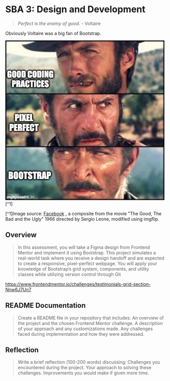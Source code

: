 # SBA 3: Design and Development

>*Perfect is the enemy of good.* - Voltaire

Obviously Voltaire was a big fan of Bootstrap.

![When Bootstrap meets Pixel Perfect meets Good Coding Practices](./tgtbtu.png) [^1]

[^1]Image source: [Facebook](https://www.facebook.com/movieclips/photos/throwback-clip-the-good-the-bad-and-the-ugly-standoff-httpswwwyoutubecomwatchv5p/10153171726572139/?_rdr) , a composite from the movie "The Good, The Bad and the Ugly" 1966 directed by Sergio Leone, modified using imgflip.


## Overview

>In this assessment, you will take a Figma design from Frontend Mentor and implement it using Bootstrap. This project simulates a real-world task where you receive a design handoff and are expected to create a responsive, pixel-perfect webpage. You will apply your knowledge of Bootstrap’s grid system, components, and utility classes while utilizing version control through Git

https://www.frontendmentor.io/challenges/testimonials-grid-section-Nnw6J7Un7


## README Documentation

>Create a README file in your repository that includes:
>An overview of the project and the chosen Frontend Mentor challenge.
>A description of your approach and any customizations made.
>Any challenges faced during implementation and how they were addressed.

## Reflection

>Write a brief reflection (100-200 words) discussing:
>Challenges you encountered during the project.
>Your approach to solving these challenges.
>Improvements you would make if given more time.